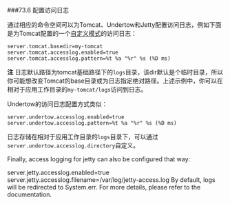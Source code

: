 ###73.6 配置访问日志

通过相应的命令空间可以为Tomcat、Undertow和Jetty配置访问日志，例如下面是为Tomcat配置的一个[自定义模式](https://tomcat.apache.org/tomcat-8.0-doc/config/valve.html#Access_Logging)的访问日志：
```properties
server.tomcat.basedir=my-tomcat
server.tomcat.accesslog.enabled=true
server.tomcat.accesslog.pattern=%t %a "%r" %s (%D ms)
```
**注** 日志默认路径为tomcat基础路径下的`logs`目录，该dir默认是个临时目录，所以你可能想改变Tomcat的base目录或为日志指定绝对路径。上述示例中，你可以在相对于应用工作目录的`my-tomcat/logs`访问到日志。

Undertow的访问日志配置方式类似：
```properties
server.undertow.accesslog.enabled=true
server.undertow.accesslog.pattern=%t %a "%r" %s (%D ms)
```
日志存储在相对于应用工作目录的`logs`目录下，可以通过`server.undertow.accesslog.directory`自定义。

Finally, access logging for jetty can also be configured that way:

server.jetty.accesslog.enabled=true
server.jetty.accesslog.filename=/var/log/jetty-access.log
By default, logs will be redirected to System.err. For more details, please refer to the documentation.